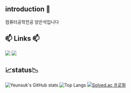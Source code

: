 ## introduction 👋

컴퓨터공학전공 양은석입니다



## 📫 Links 📫
<div>
  <a href="mailto:yanges0603@gmail.com"><img src="https://img.shields.io/badge/Gmail-d14836?style=badge&logo=Gmail&logoColor=white&link=mailto:yanges0603@gmail.com"/></a>
  <a href="https://solved.ac/yanges"><img src="http://mazassumnida.wtf/api/mini/generate_badge?boj=yanges&theme=dark"/></a>
</div>


## 📈status📉

![Yeunsuk's GitHub stats](https://github-readme-stats.vercel.app/api?username=Yeunsuk&theme=github_dark_dimmed&show_icons=true&count_private=true)
![Top Langs](https://github-readme-stats.vercel.app/api/top-langs/?username=Yeunsuk&theme=github_dark_dimmed&layout=compact&count_private=true)
[![Solved.ac
프로필](http://mazassumnida.wtf/api/v2/generate_badge?boj=yanges)](https://solved.ac/yanges)
